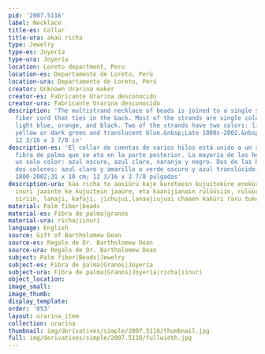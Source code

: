 ```yaml
---
pid: '2007.5116'
label: Necklace
title-es: Collar
title-ura: akaü richa
type: Jewelry
type-es: Joyería
type-ura: Joyería
location: Loreto department, Peru
location-es: Departamento de Loreto, Perú
location-ura: Departamento de Loreto, Perú
creator: Unknown Urarina maker
creator-es: Fabricante Urarina desconocido
creator-ura: Fabricante Urarina desconocido
description: 'The multistrand necklace of beads is joined to a single strand of palm
  fiber cord that ties in the back. Most of the strands are single colors: dark blue,
  light blue, orange, and black. Two of the strands have two colors: light blue and
  yellow or dark green and translucent blue.&nbsp;Late 1800s-2002.&nbsp;31 x 10 cm;
  12 3/16 x 3 7/8 in'
description-es: 'El collar de cuentas de varios hilos está unido a un solo hilo de
  fibra de palma que se ata en la parte posterior. La mayoría de las hebras son de
  un solo color: azul oscuro, azul claro, naranja y negro. Dos de las hebras tienen
  dos colores: azul claro y amarillo o verde oscuro y azul translúcido; Finales de
  1800-2002;31 x 10 cm; 12 3/16 x 3 7/8 pulgadas'
description-ura: kaa richa te aasiürü kaje kureteein kujuiteküre enekürü. jachaanejein
  inuri jaainte ke kujuitein jaaüre, eta kaanijianain rülüüsiin, rülüürüa naja jelai
  siriin, lanaji, kafaji, jichujui,lanaajiujuai chaaen kaküri raru tukuani ke kuluteein
material: Palm fiber|beads
material-es: Fibra de palma|granos
material-ura: richa|iinuri
language: English
source: Gift of Bartholomew Dean
source-es: Regalo de Dr. Bartholomew Dean
source-ura: Regalo de Dr. Bartholomew Dean
subject: Palm fiber|Beads|Jewelry
subject-es: Fibra de palma|Granos|Joyería
subject-ura: Fibra de palma|Granos|Joyería|richa|iinuri
object_location:
image_small:
image_thumb:
display_template:
order: '053'
layout: urarina_item
collection: urarina
thumbnail: img/derivatives/simple/2007.5116/thumbnail.jpg
full: img/derivatives/simple/2007.5116/fullwidth.jpg
---
```

